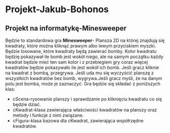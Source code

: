 # Projekt-Jakub-Bohonos
## Projekt na informatykę-Minesweeper
Będzie to standardowa gra **Minesweeper**- Plansza 2D na której znajdują się kwadraty, które można kliknąć prawym albo lewym przyciskiem myszki. Będzie losowane, które kwadraty będą zawierać bomby. Kolor kwadratu będzię pokazywał ile bomb jest wokół niego, ale na samym początku każdy kwadrat będzie mieć ten sam kolor i z przebiegiem gry coraz więcej kwadratów będzie pokazywało ile jest wokół ich bomb. Jeśli gracz kliknie na kwadrat z bombą, przegrywa. Jeśli uda mu się wyczyścić planszę z wszystkich kwadratów bez bomb, wygrywa.Jeśli gracz myśli, że na danym polu jest bomba, może je zaznaczyć. 
Gra będzie się składać z poniższych klas:
- cScena-rysowanie planszy i sprawdzanie po kliknięciu kwadratu co się będzie dziać.
- cKwadrat-klasa zawierająca właściwości kwadratów na planszy oraz metody i funkcje z nimi związane.
- cFigura-klasa bazowa dla cKwadrat, zawierająca współrzędne kwadratów.
